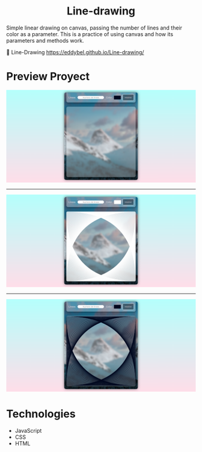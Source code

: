 <h1 align="center">Line-drawing</h1>

Simple linear drawing on canvas, passing the number of lines and their color as a parameter. This is a practice of using canvas and how its parameters and methods work.

:link: Line-Drawing https://eddybel.github.io/Line-drawing/

# Preview Proyect

![Preview](./public/doc/Preview5.png)

---

![Preview2](./public/doc/Preview1.png)

---

![Preview3](./public/doc/Preview4.png)

# Technologies

- JavaScript
- CSS
- HTML
